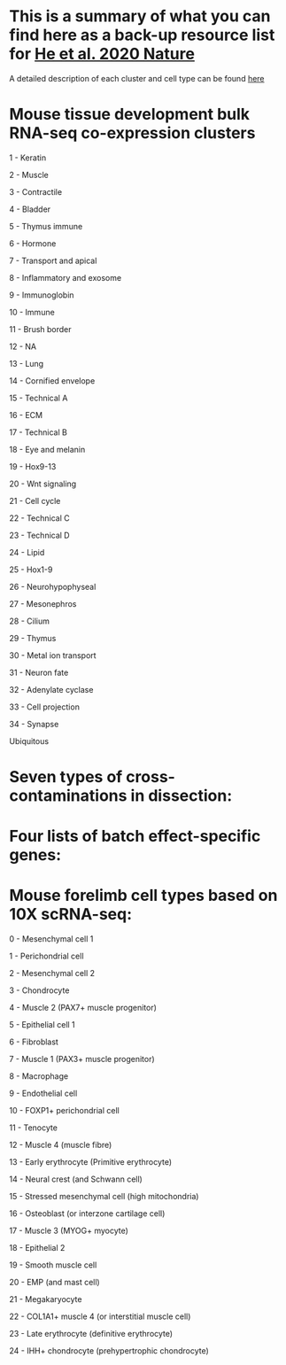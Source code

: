 # This is a summary of what you can find here as a back-up resource list for [He et al. 2020 Nature](https://www.nature.com/articles/s41586-020-2536-x) 
A detailed description of each cluster and cell type can be found [here](https://static-content.springer.com/esm/art%3A10.1038%2Fs41586-020-2536-x/MediaObjects/41586_2020_2536_MOESM1_ESM.docx)

# Mouse tissue development bulk RNA-seq co-expression clusters

1 - Keratin

2 - Muscle

3 - Contractile 

4 - Bladder 

5 - Thymus immune 

6 - Hormone 

7 - Transport and apical 

8 - Inflammatory and exosome

9 - Immunoglobin

10 - Immune 

11 - Brush border

12 - NA

13 - Lung 

14 - Cornified envelope

15 - Technical A 

16 - ECM 

17 - Technical B 

18 - Eye and melanin 

19 - Hox9-13 

20 - Wnt signaling

21 - Cell cycle 

22 - Technical C 

23 - Technical D

24 - Lipid

25 - Hox1-9 

26 - Neurohypophyseal

27 - Mesonephros

28 - Cilium

29 - Thymus

30 - Metal ion transport

31 - Neuron fate 

32 - Adenylate cyclase 

33 - Cell projection 

34 - Synapse

Ubiquitous

# Seven types of cross-contaminations in dissection:

# Four lists of batch effect-specific genes:

# Mouse forelimb cell types based on 10X scRNA-seq:

0 - Mesenchymal cell 1

1 - Perichondrial cell

2 - Mesenchymal cell 2

3 - Chondrocyte

4 - Muscle 2 (PAX7+ muscle progenitor)

5 - Epithelial cell 1

6 - Fibroblast

7 - Muscle 1 (PAX3+ muscle progenitor)

8 - Macrophage

9 - Endothelial cell

10 - FOXP1+ perichondrial cell

11 - Tenocyte

12 - Muscle 4 (muscle fibre)

13 - Early erythrocyte (Primitive erythrocyte)

14 - Neural crest (and Schwann cell)

15 - Stressed mesenchymal cell (high mitochondria)

16 - Osteoblast (or interzone cartilage cell)

17 - Muscle 3 (MYOG+ myocyte)

18 - Epithelial 2

19 - Smooth muscle cell

20 - EMP (and mast cell)

21 - Megakaryocyte

22 - COL1A1+ muscle 4 (or interstitial muscle cell)

23 - Late erythrocyte (definitive erythrocyte)

24 - IHH+ chondrocyte (prehypertrophic chondrocyte)

